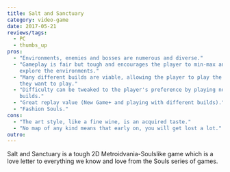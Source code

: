 ```yaml
---
title: Salt and Sanctuary
category: video-game
date: 2017-05-21
reviews/tags:
  - PC
  - thumbs_up
pros:
  - "Environments, enemies and bosses are numerous and diverse."
  - "Gameplay is fair but tough and encourages the player to min-max and fully
    explore the environments."
  - "Many different builds are viable, allowing the player to play the character
    they want to play."
  - "Difficulty can be tweaked to the player's preference by playing non-optimal
    builds."
  - "Great replay value (New Game+ and playing with different builds)."
  - "Fashion Souls."
cons:
  - "The art style, like a fine wine, is an acquired taste."
  - "No map of any kind means that early on, you will get lost a lot."
outro:
---
```


Salt and Sanctuary is a tough 2D Metroidvania-Soulslike game which is a love
letter to everything we know and love from the Souls series of games.

